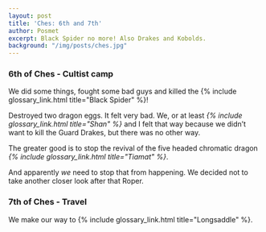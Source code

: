 ```yaml
---
layout: post
title: 'Ches: 6th and 7th'
author: Posmet
excerpt: Black Spider no more! Also Drakes and Kobolds.
background: "/img/posts/ches.jpg"
---
```


### 6th of Ches - Cultist camp

We did some things, fought some bad guys and killed the {% include glossary_link.html title="Black Spider" %}!

Destroyed two dragon eggs. It felt very bad. We, or at least *{% include glossary_link.html title="Shan" %}* and I felt
that way because we didn’t want to kill the Guard Drakes, but there was no
other way.

The greater good is to stop the revival of the five headed chromatic dragon
*{% include glossary_link.html title="Tiamat" %}*.

And apparently _we_ need to stop that from happening. We decided not to
take another closer look after that Roper.

### 7th of Ches - Travel

We make our way to {% include glossary_link.html title="Longsaddle" %}.
